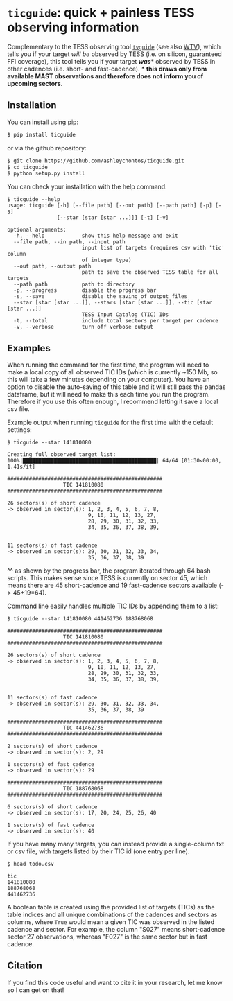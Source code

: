 # ``ticguide``: **quick + painless TESS observing information**

Complementary to the TESS observing tool [``tvguide``](https://github.com/tessgi/tvguide) (see also [WTV](https://heasarc.gsfc.nasa.gov/cgi-bin/tess/webtess/wtv.py)), which tells you if your target *will be* observed by TESS (i.e. on silicon, guaranteed FFI coverage), this tool tells you if your target ***was**** observed by TESS in other cadences (i.e. short- and fast-cadence). * **this draws only from available MAST observations and therefore does not inform you of upcoming sectors.** 

## Installation
You can install using pip:

``` bash
$ pip install ticguide
```

or via the github repository:

``` bash
$ git clone https://github.com/ashleychontos/ticguide.git
$ cd ticguide
$ python setup.py install
```

You can check your installation with the help command:

```
$ ticguide --help
usage: ticguide [-h] [--file path] [--out path] [--path path] [-p] [-s]
                [--star [star [star ...]]] [-t] [-v]

optional arguments:
  -h, --help            show this help message and exit
  --file path, --in path, --input path
                        input list of targets (requires csv with 'tic' column
                        of integer type)
  --out path, --output path
                        path to save the observed TESS table for all targets
  --path path           path to directory
  -p, --progress        disable the progress bar
  -s, --save            disable the saving of output files
  --star [star [star ...]], --stars [star [star ...]], --tic [star [star ...]]
                        TESS Input Catalog (TIC) IDs
  -t, --total           include total sectors per target per cadence
  -v, --verbose         turn off verbose output
```

## Examples

When running the command for the first time, the program will need to make a local copy of all observed
TIC IDs (which is currently ~150 Mb, so this will take a few minutes depending on your computer). You have 
an option to disable the auto-saving of this table and it will still pass the pandas dataframe, but it will 
need to make this each time you run the program. Therefore if you use this often enough, I recommend letting 
it save a local csv file.

Example output when running `ticguide` for the first time with the default settings:

```
$ ticguide --star 141810080

Creating full observed target list:
100%|███████████████████████████████████████████| 64/64 [01:30<00:00,  1.41s/it]

##################################################
                  TIC 141810080                   
##################################################

26 sectors(s) of short cadence
-> observed in sector(s): 1, 2, 3, 4, 5, 6, 7, 8, 
                          9, 10, 11, 12, 13, 27, 
                          28, 29, 30, 31, 32, 33, 
                          34, 35, 36, 37, 38, 39, 
                                                

11 sectors(s) of fast cadence
-> observed in sector(s): 29, 30, 31, 32, 33, 34, 
                          35, 36, 37, 38, 39    

```

^^ as shown by the progress bar, the program iterated through 64 bash scripts. This 
makes sense since TESS is currently on sector 45, which means there are 45 short-cadence 
and 19 fast-cadence sectors available (-> 45+19=64).

Command line easily handles multiple TIC IDs by appending them to a list:

```
$ ticguide --star 141810080 441462736 188768068

##################################################
                  TIC 141810080                   
##################################################

26 sectors(s) of short cadence
-> observed in sector(s): 1, 2, 3, 4, 5, 6, 7, 8, 
                          9, 10, 11, 12, 13, 27, 
                          28, 29, 30, 31, 32, 33, 
                          34, 35, 36, 37, 38, 39, 
                                                

11 sectors(s) of fast cadence
-> observed in sector(s): 29, 30, 31, 32, 33, 34, 
                          35, 36, 37, 38, 39    

##################################################
                  TIC 441462736                   
##################################################

2 sectors(s) of short cadence
-> observed in sector(s): 2, 29

1 sectors(s) of fast cadence
-> observed in sector(s): 29

##################################################
                  TIC 188768068                   
##################################################

6 sectors(s) of short cadence
-> observed in sector(s): 17, 20, 24, 25, 26, 40

1 sectors(s) of fast cadence
-> observed in sector(s): 40
```

If you have many many targets, you can instead provide a single-column txt or csv file, with targets
listed by their TIC id (one entry per line).

```
$ head todo.csv

tic
141810080
188768068
441462736
```

A boolean table is created using the provided list of targets (TICs) as the table indices and all unique
combinations of the cadences and sectors as columns, where `True` would mean a given TIC was observed in the listed
cadence and sector. For example, the column "S027" means short-cadence sector 27 observations, whereas "F027" is the 
same sector but in fast cadence.


## Citation

If you find this code useful and want to cite it in your research, let me know so I can get on that!


